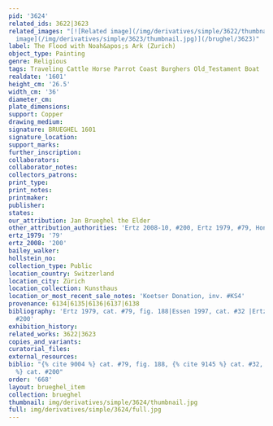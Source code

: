 ```yaml
---
pid: '3624'
related_ids: 3622|3623
related_images: "[![Related image](/img/derivatives/simple/3622/thumbnail.jpg)](/brughel/3622)|[![Related
  image](/img/derivatives/simple/3623/thumbnail.jpg)](/brughel/3623)"
label: The Flood with Noah&apos;s Ark (Zurich)
object_type: Painting
genre: Religious
tags: Traveling Cattle Horse Parrot Coast Burghers Old_Testament Boat
realdate: '1601'
height_cm: '26.5'
width_cm: '36'
diameter_cm: 
plate_dimensions: 
support: Copper
drawing_medium: 
signature: BRUEGHEL 1601
signature_location: 
support_marks: 
further_inscription: 
collaborators: 
collaborator_notes: 
collectors_patrons: 
print_type: 
print_notes: 
printmaker: 
publisher: 
states: 
our_attribution: Jan Brueghel the Elder
other_attribution_authorities: 'Ertz 2008-10, #200, Ertz 1979, #79, Honig database'
ertz_1979: '79'
ertz_2008: '200'
bailey_walker: 
hollstein_no: 
collection_type: Public
location_country: Switzerland
location_city: Zürich
location_collection: Kunsthaus
location_or_most_recent_sale_notes: 'Koetser Donation, inv. #KS4'
provenance: 6134|6135|6136|6137|6138
bibliography: 'Ertz 1979, cat. #79, fig. 188|Essen 1997, cat. #32 |Ertz 2008-10, cat.
  #200'
exhibition_history: 
related_works: 3622|3623
copies_and_variants: 
curatorial_files: 
external_resources: 
biblio: "{% cite 9004 %} cat. #79, fig. 188, {% cite 9145 %} cat. #32, {% cite 8900
  %} cat. #200"
order: '668'
layout: brueghel_item
collection: brueghel
thumbnail: img/derivatives/simple/3624/thumbnail.jpg
full: img/derivatives/simple/3624/full.jpg
---
```

